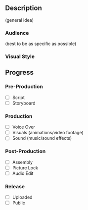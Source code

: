 ## Description

(general idea)

### Audience

(best to be as specific as possible)

### Visual Style



## Progress

### Pre-Production

- [ ] Script
- [ ] Storyboard

### Production

- [ ] Voice Over
- [ ] Visuals (animations/video footage)
- [ ] Sound (music/sound effects)

### Post-Production

- [ ] Assembly
- [ ] Picture Lock
- [ ] Audio Edit

### Release

- [ ] Uploaded
- [ ] Public
